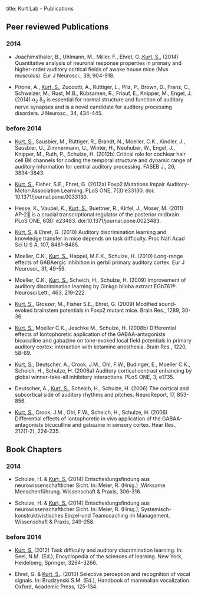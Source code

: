 title: Kurt Lab - Publications



## Peer reviewed Publications

### 2014

* Joachimsthaler, B., Uhlmann, M., Miller, F., Ehret, G.,[Kurt, S.](pagekurt.html), (2014) Quantitative analysis of neuronal response properties in primary and higher-order auditory cortical fields of awake house mice (Mus musculus). Eur J Neurosci., 39, 904-918.

* Pirone, A., [Kurt, S.](pagekurt.html), Zuccotti, A., Rüttiger, L., Pilz, P., Brown, D., Franz, C., Schweizer, M., Rust, M.B., Rübsamen, R., Friauf, E., Knipper, M., Engel, J. (2014) α<sub>2</sub> δ<sub>3</sub> is essential for normal structure and function of auditory nerve synapses and is a novel candidate for auditory processing disorders. J Neurosc., 34, 434-445.

### before 2014

* [Kurt, S.](pagekurt.html), Sausbier, M., Rüttiger, R., Brandt, N., Moeller, C.K., Kindler, J., Sausbier, U., Zimmermann, U., Winter, H., Neuhuber, W., Engel, J., Knipper, M., Ruth, P., Schulze, H. (2012b) Critical role for cochlear hair cell BK channels for coding the temporal structure and dynamic range of auditory information for central auditory processing. FASEB J., 26, 3834-3843.

* [Kurt, S.](pagekurt.html), Fisher, S.E., Ehret, G. (2012a) Foxp2 Mutations Impair Auditory-Motor-Association Learning. PLoS ONE, 7(3):e33130.  doi:  10.1371/journal.pone.0033130.

* Hesse, K., Vaupel, K., [Kurt, S.](pagekurt.html), Buettner, R., Kirfel, J., Moser, M. (2011) AP-2 is a crucial transcriptional regulator of the posterior midbrain. PLoS ONE, 6(8): e23483. doi:10.1371/journal.pone.0023483.

* [Kurt, S.](pagekurt.html) & Ehret, G. (2010) Auditory discrimination learning and knowledge transfer in mice depends on task difficulty. Proc Natl Acad Sci U S A, 107, 8481-8485.

* Moeller, C.K., [Kurt, S.](pagekurt.html), Happel, M.F.K., Schulze, H. (2010) Long-range effects of GABAergic inhibition in gerbil primary auditory cortex. Eur J Neurosci., 31, 49-59.

* Moeller, C.K., [Kurt, S.](pagekurt.html), Scheich, H., Schulze, H. (2009) Improvement of auditory discrimination learning by Ginkgo biloba extract EGb761®. Neurosci Lett., 463, 219-222.

* [Kurt, S.](pagekurt.html), Groszer, M., Fisher S.E., Ehret, G. (2009) Modified sound-evoked brainstem potentials in Foxp2 mutant mice. Brain Res., 1289, 30-36.

* [Kurt, S.](pagekurt.html), Moeller C.K., Jeschke M., Schulze, H. (2008b) Differential effects of Iontophoretic application of the GABAA-antagonists bicuculline and gabazine on tone-evoked local field potentials in primary auditory cortex: interaction with ketamine anesthesia. Brain Res., 1220, 58-69.

* [Kurt, S.](pagekurt.html), Deutscher, A., Crook, J.M., Ohl, F.W., Budinger, E., Moeller C.K., Scheich, H., Schulze, H. (2008a) Auditory cortical contrast enhancing by global winner-take-all inhibitory interactions. PLoS ONE, 3, e1735.

* Deutscher, A., [Kurt, S.](pagekurt.html), Scheich, H., Schulze, H. (2006) The cortical and subcortical side of auditory rhythms and pitches. NeuroReport, 17, 853-856.

* [Kurt, S.](pagekurt.html), Crook, J.M., Ohl, F.W., Scheich, H., Schulze, H. (2006) Differential effects of iontophoretic in vivo application of the GABAA-antagonists bicuculline and gabazine in sensory cortex. Hear Res., 212(1-2), 224-235.



Book Chapters
-------------

### 2014

* Schulze, H. & [Kurt, S.](pagekurt.html) (2014) Entscheidungsfindung aus neurowissenschaftlicher Sicht. In: Meier, R. (Hrsg.) ,Wirksame Menschenführung. Wissenschaft & Praxis, 306-316.

* Schulze, H. & [Kurt, S.](pagekurt.html) (2014) Entscheidungsfindung aus neurowissenschaftlicher Sicht. In: Meier, R. (Hrsg.), Systemisch-konstruktivistisches Einzel-und Teamcoaching im Management. Wissenschaft & Praxis, 249-258.

### before 2014

* [Kurt, S.](pagekurt.html) (2012) Task difficulty and auditory discrimination learning. In: Seel, N.M. (Ed.), Encyclopedia of the sciences of learning. New York, Heidelberg, Springer, 3264-3266.

* Ehret, G. & [Kurt, S.](pagekurt.html). (2010) Selective perception and recognition of vocal signals. In: Brudzynski S.M. (Ed.), Handbook of mammalian vocalization. Oxford, Academic Press, 125-134.

